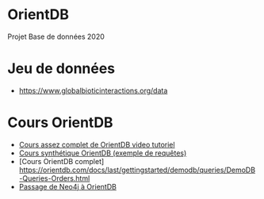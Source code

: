 # OrientDB
Projet Base de données 2020

# Jeu de données

* https://www.globalbioticinteractions.org/data

# Cours OrientDB
* [Cours assez complet de OrientDB video tutoriel](https://www.udemy.com/join/login-popup/?next=/course/orientdb-getting-started/learn/lecture/1726168%3Ffbclid%3DIwAR0x50e3rihTrFB7Ioxl8oPSazh7teVPhxU1n6Zcv0OohMSTKn2ldNJiriA#overview)
* [Cours synthétique OrientDB (exemple de requêtes)](https://stph.scenari-community.org/contribs/nos/orient1/co/OrientDB-1_3.html)
* [Cours OrientDB complet] https://orientdb.com/docs/last/gettingstarted/demodb/queries/DemoDB-Queries-Orders.html
* [Passage de Neo4j à OrientDB](https://orientdb.com/docs/2.2.x/Studio-Neo4j-Importer.html)
